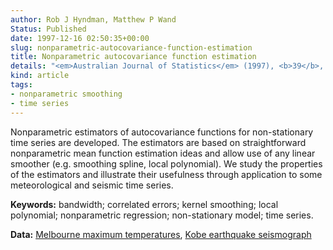 ```yaml
---
author: Rob J Hyndman, Matthew P Wand
Status: Published
date: 1997-12-16 02:50:35+00:00
slug: nonparametric-autocovariance-function-estimation
title: Nonparametric autocovariance function estimation
details: "<em>Australian Journal of Statistics</em> (1997), <b>39</b>, 313-325"
kind: article
tags:
- nonparametric smoothing
- time series
---
```


Nonparametric estimators of autocovariance functions for non-stationary time series are developed. The estimators are based on straightforward nonparametric mean function estimation ideas and allow use of any linear smoother (e.g. smoothing spline, local polynomial). We study the properties of the estimators and illustrate their usefulness through application to some meteorological and seismic time series.

**Keywords:** bandwidth; correlated errors; kernel smoothing; local polynomial; nonparametric regression; non-stationary model; time series.

**Data:** [Melbourne maximum temperatures](https://robjhyndman.com/tsdldata/data/melbmax.dat), [Kobe earthquake seismograph](https://robjhyndman.com/tsdldata/data/kobe.dat)
